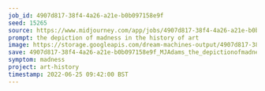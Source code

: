 ```yaml
---
job_id: 4907d817-38f4-4a26-a21e-b0b097158e9f
seed: 15265
source: https://www.midjourney.com/app/jobs/4907d817-38f4-4a26-a21e-b0b097158e9f/
prompt: the depiction of madness in the history of art
image: https://storage.googleapis.com/dream-machines-output/4907d817-38f4-4a26-a21e-b0b097158e9f/0_0.png
save: 4907d817-38f4-4a26-a21e-b0b097158e9f_MJAdams_the_depictionofmadnessinthehistoryofart.png
symptom: madness
project: art-history
timestamp: 2022-06-25 09:42:00 BST
---
```

